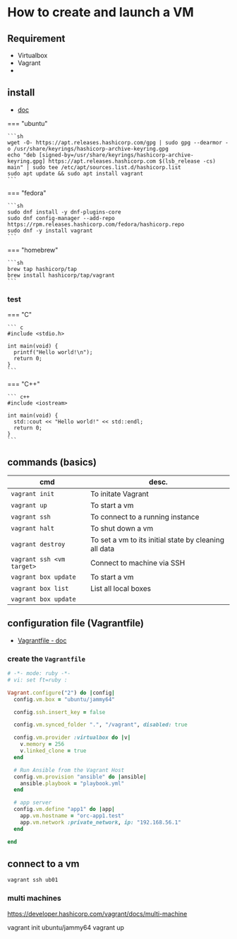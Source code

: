 # How to create and launch a VM

<!-- this file is incompatible with Joplin -->

## Requirement

  - Virtualbox
  - Vagrant
  - 


## install

- [doc](https://developer.hashicorp.com/vagrant/install)

=== "ubuntu"

    ```sh
    wget -O- https://apt.releases.hashicorp.com/gpg | sudo gpg --dearmor -o /usr/share/keyrings/hashicorp-archive-keyring.gpg
    echo "deb [signed-by=/usr/share/keyrings/hashicorp-archive-keyring.gpg] https://apt.releases.hashicorp.com $(lsb_release -cs) main" | sudo tee /etc/apt/sources.list.d/hashicorp.list
    sudo apt update && sudo apt install vagrant
    ```

=== "fedora"

    ```sh
    sudo dnf install -y dnf-plugins-core
    sudo dnf config-manager --add-repo https://rpm.releases.hashicorp.com/fedora/hashicorp.repo
    sudo dnf -y install vagrant
    ```

=== "homebrew"

    ```sh
    brew tap hashicorp/tap
    brew install hashicorp/tap/vagrant
    ```


### test

=== "C"

    ``` c
    #include <stdio.h>

    int main(void) {
      printf("Hello world!\n");
      return 0;
    }
    ```

=== "C++"

    ``` c++
    #include <iostream>

    int main(void) {
      std::cout << "Hello world!" << std::endl;
      return 0;
    }
    ```

## commands (basics)

cmd | desc.
-|-
`vagrant init` | To initate Vagrant
`vagrant up` | To start a vm
`vagrant ssh` | To connect to a running instance
`vagrant halt` | To shut down a vm
`vagrant destroy` | To set a vm to its initial state by cleaning all data
`vagrant ssh <vm target>` | Connect to machine via SSH
`vagrant box update` | To start a vm
`vagrant box list` | List all local boxes
`vagrant box update` | 

## configuration file (Vagrantfile)

  - [Vagrantfile - doc](https://developer.hashicorp.com/vagrant/docs/vagrantfile)

### create the `Vagrantfile`

```ruby
# -*- mode: ruby -*-
# vi: set ft=ruby :

Vagrant.configure("2") do |config|
  config.vm.box = "ubuntu/jammy64"

  config.ssh.insert_key = false

  config.vm.synced_folder ".", "/vagrant", disabled: true

  config.vm.provider :virtualbox do |v|
    v.memory = 256
    v.linked_clone = true
  end

  # Run Ansible from the Vagrant Host
  config.vm.provision "ansible" do |ansible|
    ansible.playbook = "playbook.yml"
  end

  # app server
  config.vm.define "app1" do |app|
    app.vm.hostname = "orc-app1.test"
    app.vm.network :private_network, ip: "192.168.56.1"
  end

end
```

## connect to a vm

```sh
vagrant ssh ub01
```

### multi machines

https://developer.hashicorp.com/vagrant/docs/multi-machine

vagrant init ubuntu/jammy64
vagrant up